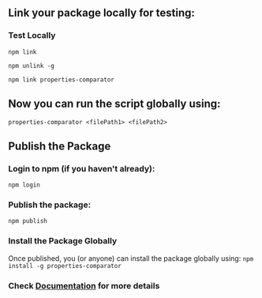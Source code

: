 
## Link your package locally for testing:

###  Test Locally 
`npm link`

`npm unlink -g`

`npm link properties-comparator`

## Now you can run the script globally using:

```properties-comparator <filePath1> <filePath2>```


## Publish the Package
### Login to npm (if you haven't already):
`npm login`

### Publish the package:
`npm publish`


###  Install the Package Globally
Once published, you (or anyone) can install the package globally using:
`npm install -g properties-comparator`

### Check [Documentation](DOCUMENTATION.md) for more details